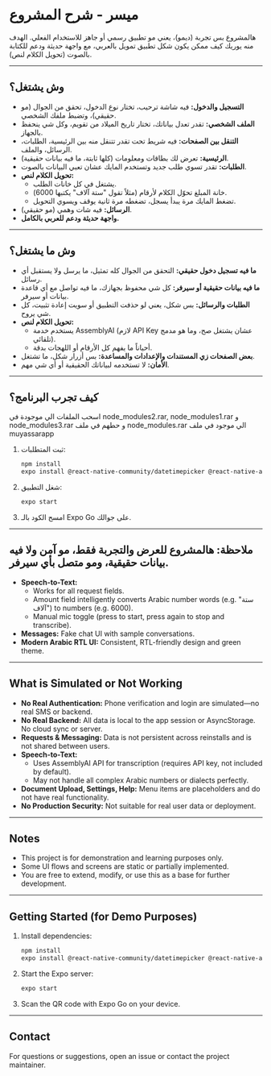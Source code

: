 # ميسر - شرح المشروع

هالمشروع بس تجربة (ديمو)، يعني مو تطبيق رسمي أو جاهز للاستخدام الفعلي. الهدف منه يوريك كيف ممكن يكون شكل تطبيق تمويل بالعربي، مع واجهة حديثة ودعم للكتابة بالصوت (تحويل الكلام لنص).

---

## وش يشتغل؟

- **التسجيل والدخول:** فيه شاشة ترحيب، تختار نوع الدخول، تحقق من الجوال (مو حقيقي)، وتضبط ملفك الشخصي.
- **الملف الشخصي:** تقدر تعدل بياناتك، تختار تاريخ الميلاد من تقويم، وكل شي ينحفظ بالجهاز.
- **التنقل بين الصفحات:** فيه شريط تحت تقدر تتنقل منه بين الرئيسية، الطلبات، الرسائل، والملف.
- **الرئيسية:** تعرض لك بطاقات ومعلومات (كلها ثابتة، ما فيه بيانات حقيقية).
- **الطلبات:** تقدر تسوي طلب جديد وتستخدم المايك عشان تعبي البيانات بالصوت.
- **تحويل الكلام لنص:**
  - يشتغل في كل خانات الطلب.
  - خانة المبلغ تحوّل الكلام لأرقام (مثلاً تقول "ستة آلاف" يكتبها 6000).
  - تضغط المايك مرة يبدأ يسجل، تضغطه مرة ثانية يوقف ويسوي التحويل.
- **الرسائل:** فيه شات وهمي (مو حقيقي).
- **واجهة حديثة ودعم للعربي بالكامل.**

---

## وش ما يشتغل؟

- **ما فيه تسجيل دخول حقيقي:** التحقق من الجوال كله تمثيل، ما يرسل ولا يستقبل أي رسائل.
- **ما فيه بيانات حقيقية أو سيرفر:** كل شي محفوظ بجهازك، ما فيه تواصل مع أي قاعدة بيانات أو سيرفر.
- **الطلبات والرسائل:** بس شكل، يعني لو حذفت التطبيق أو سويت إعادة تثبيت، كل شي يروح.
- **تحويل الكلام لنص:**
  - يستخدم خدمة AssemblyAI (لازم API Key عشان يشتغل صح، وما هو مدمج تلقائي).
  - أحياناً ما يفهم كل الأرقام أو اللهجات بدقة.
- **بعض الصفحات زي المستندات والإعدادات والمساعدة:** بس أزرار شكل، ما تشتغل.
- **الأمان:** لا تستخدمه لبياناتك الحقيقية أو أي شي مهم.

---

## كيف تجرب البرنامج؟
اسحب الملفات الي موجودة في node_modules2.rar, node_modules1.rar و node_modules3.rar و حطهم في ملف node_modules.rar الي موجود في ملف muyassarapp
1. ثبت المتطلبات:
   ```bash
   npm install
   expo install @react-native-community/datetimepicker @react-native-async-storage/async-storage expo-av
   ```
2. شغل التطبيق:
   ```bash
   expo start
   ```
3. امسح الكود بالـ Expo Go على جوالك.

---
**ملاحظة:** هالمشروع للعرض والتجربة فقط، مو آمن ولا فيه بيانات حقيقية، ومو متصل بأي سيرفر.
---


- **Speech-to-Text:**
  - Works for all request fields.
  - Amount field intelligently converts Arabic number words (e.g. "ستة آلاف") to numbers (e.g. 6000).
  - Manual mic toggle (press to start, press again to stop and transcribe).
- **Messages:** Fake chat UI with sample conversations.
- **Modern Arabic RTL UI:** Consistent, RTL-friendly design and green theme.

---

## What is Simulated or Not Working

- **No Real Authentication:** Phone verification and login are simulated—no real SMS or backend.
- **No Real Backend:** All data is local to the app session or AsyncStorage. No cloud sync or server.
- **Requests & Messaging:** Data is not persistent across reinstalls and is not shared between users.
- **Speech-to-Text:**
  - Uses AssemblyAI API for transcription (requires API key, not included by default).
  - May not handle all complex Arabic numbers or dialects perfectly.
- **Document Upload, Settings, Help:** Menu items are placeholders and do not have real functionality.
- **No Production Security:** Not suitable for real user data or deployment.

---

## Notes

- This project is for demonstration and learning purposes only.
- Some UI flows and screens are static or partially implemented.
- You are free to extend, modify, or use this as a base for further development.

---

## Getting Started (for Demo Purposes)

1. Install dependencies:
   ```bash
   npm install
   expo install @react-native-community/datetimepicker @react-native-async-storage/async-storage expo-av
   ```
2. Start the Expo server:
   ```bash
   expo start
   ```
3. Scan the QR code with Expo Go on your device.

---

## Contact

For questions or suggestions, open an issue or contact the project maintainer.
